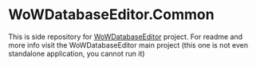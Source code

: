 # WoWDatabaseEditor.Common

This is side repository for [WoWDatabaseEditor](https://github.com/BAndysc/WoWDatabaseEditor) project. For readme and more info visit the WoWDatabaseEditor main project (this one is not even standalone application, you cannot run it)
